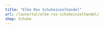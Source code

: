 ```yaml
---
title: "Elke Ros Schuheinzelhandel"
url: /lautertal/elke-ros-schuheinzelhandel/
shop: Schuhe
---
```


